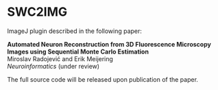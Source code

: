 # SWC2IMG
ImageJ plugin described in the following paper:

**Automated Neuron Reconstruction from 3D Fluorescence Microscopy Images using Sequential Monte Carlo Estimation**  
Miroslav Radojević and Erik Meijering  
*Neuroinformatics* (under review)

The full source code will be released upon publication of the paper.
